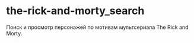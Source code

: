 # the-rick-and-morty_search
Поиск и просмотр персонажей по мотивам мультсериала The Rick and Morty.
